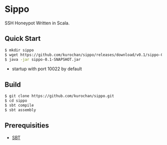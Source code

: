 Sippo
=====

SSH Honeypot Written in Scala.

## Quick Start

```bash
$ mkdir sippo
$ wget https://github.com/kurochan/sippo/releases/download/v0.1/sippo-0.1-SNAPSHOT.jar
$ java -jar sippo-0.1-SNAPSHOT.jar
```

* startup with port 10022 by default

## Build

```bash
$ git clone https://github.com/kurochan/sippo.git
$ cd sippo
$ sbt compile
$ sbt assembly
```

## Prerequisities
* [SBT](http://www.scala-sbt.org)
